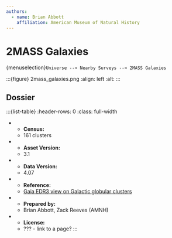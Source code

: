 ```yaml
---
authors:
  - name: Brian Abbott
    affiliation: American Museum of Natural History
---
```



# 2MASS Galaxies

{menuselection}`Universe --> Nearby Surveys --> 2MASS Galaxies`




:::{figure} 2mass_galaxies.png
:align: left
:alt: 
:::








## Dossier
:::{list-table}
:header-rows: 0
:class: full-width

* - **Census:**
  - 161 clusters
* - **Asset Version:**
  - 3.1
* - **Data Version:**
  - 4.07
* - **Reference:**
  - [Gaia EDR3 view on Galactic globular clusters](https://doi.org/10.1093/mnras/stab1475)
* - **Prepared by:**
  - Brian Abbott, Zack Reeves (AMNH)
* - **License:**
  - ??? - link to a page?
:::